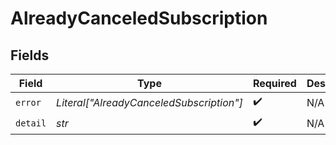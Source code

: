 # AlreadyCanceledSubscription


## Fields

| Field                                    | Type                                     | Required                                 | Description                              | Example                                  |
| ---------------------------------------- | ---------------------------------------- | ---------------------------------------- | ---------------------------------------- | ---------------------------------------- |
| `error`                                  | *Literal["AlreadyCanceledSubscription"]* | :heavy_check_mark:                       | N/A                                      | AlreadyCanceledSubscription              |
| `detail`                                 | *str*                                    | :heavy_check_mark:                       | N/A                                      |                                          |